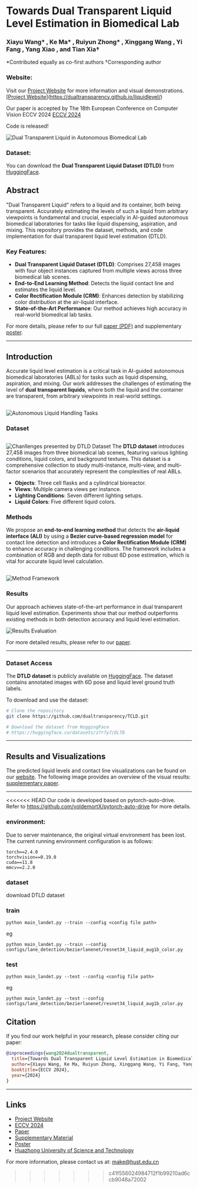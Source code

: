 # Towards Dual Transparent Liquid Level Estimation in Biomedical Lab
### Xiayu Wang* , Ke Ma* , Ruiyun Zhong* , Xinggang Wang , Yi Fang , Yang Xiao , and Tian Xia†
*Contributed equally as co-first authors
†Corresponding author

### Website:
Visit our [Project Website](https://dualtransparency.github.io/liquidlevel/) for more information and visual demonstrations.
[[Project Website](https://dualtransparency.github.io/liquidlevel/)](https://dualtransparency.github.io/liquidlevel/)

Our paper is accepted by The 18th European Conference on Computer Vision ECCV 2024 [ECCV 2024](https://eccv.ecva.net/virtual/2024/poster/254)

Code is released!

![Dual Transparent Liquid in Autonomous Biomedical Lab](docs/banner_bg.png)

### Dataset:
You can download the **Dual Transparent Liquid Dataset (DTLD)** from [HuggingFace](https://huggingface.co/datasets/z7r7y7/DLTD).


## Abstract

"Dual Transparent Liquid" refers to a liquid and its container, both being transparent. Accurately estimating the levels of such a liquid from arbitrary viewpoints is fundamental and crucial, especially in AI-guided autonomous biomedical laboratories for tasks like liquid dispensing, aspiration, and mixing. This repository provides the dataset, methods, and code implementation for dual transparent liquid level estimation (DTLD). 

### Key Features:
- **Dual Transparent Liquid Dataset (DTLD)**: Comprises 27,458 images with four object instances captured from multiple views across three biomedical lab scenes.
- **End-to-End Learning Method**: Detects the liquid contact line and estimates the liquid level.
- **Color Rectification Module (CRM)**: Enhances detection by stabilizing color distribution at the air-liquid interface.
- **State-of-the-Art Performance**: Our method achieves high accuracy in real-world biomedical lab tasks.

For more details, please refer to our full [paper (PDF)](docs/ECCV_Paper.pdf) and supplementary [poster](https://eccv.ecva.net/virtual/2024/poster/254).

---

## Introduction

Accurate liquid level estimation is a critical task in AI-guided autonomous biomedical laboratories (ABLs) for tasks such as liquid dispensing, aspiration, and mixing. Our work addresses the challenges of estimating the level of **dual transparent liquids**, where both the liquid and the container are transparent, from arbitrary viewpoints in real-world settings.

##
![Autonomous Liquid Handling Tasks](docs/section1.png)


### Dataset

##
##
![Chanllenges presented by DTLD Dataset](docs/section2.png)
The **DTLD dataset** introduces 27,458 images from three biomedical lab scenes, featuring various lighting conditions, liquid colors, and background textures. This dataset is a comprehensive collection to study multi-instance, multi-view, and multi-factor scenarios that accurately represent the complexities of real ABLs.

- **Objects**: Three cell flasks and a cylindrical bioreactor.
- **Views**: Multiple camera views per instance.
- **Lighting Conditions**: Seven different lighting setups.
- **Liquid Colors**: Five different liquid colors.


### Methods

We propose an **end-to-end learning method** that detects the **air-liquid interface (ALI)** by using a **Bezier curve-based regression model** for contact line detection and introduces a **Color Rectification Module (CRM)** to enhance accuracy in challenging conditions. The framework includes a combination of RGB and depth data for robust 6D pose estimation, which is vital for accurate liquid level calculation.

##
##
![Method Framework](docs/section3.png)

### Results

Our approach achieves state-of-the-art performance in dual transparent liquid level estimation. Experiments show that our method outperforms existing methods in both detection accuracy and liquid level estimation.

![Results Evaluation](docs/section4.png)

For more detailed results, please refer to our [paper](docs/ECCV_Paper.pdf).

---

### Dataset Access

The **DTLD dataset** is publicly available on [HuggingFace](https://huggingface.co/datasets/z7r7y7/DLTD). The dataset contains annotated images with 6D pose and liquid level ground truth labels.

To download and use the dataset:

```bash
# Clone the repository
git clone https://github.com/dualtransparency/TCLD.git

# Download the dataset from HuggingFace
# https://huggingface.co/datasets/z7r7y7/DLTD
```

---

## Results and Visualizations

The predicted liquid levels and contact line visualizations can be found on our [website](https://dualtransparency.github.io/liquidlevel/). The following image provides an overview of the visual results: [supplementary paper](docs/ECCV_SPmaterial.pdf).

---


<<<<<<< HEAD
Our code is developed based on pytorch-auto-drive.\
Refer to https://github.com/voldemortX/pytorch-auto-drive for more details.

### environment:
Due to server maintenance, the original virtual environment has been lost. The current running environment configuration is as follows:
```
torch==2.4.0
torchvision==0.19.0
cuda==11.8
mmcv==2.2.0
```
### dataset
download DTLD dataset


### train
```
python main_landet.py --train --config <config file path> 
```
eg
```
python main_landet.py --train --config configs/lane_detection/bezierlanenet/resnet34_liquid_aug1b_color.py
```

### test
```
python main_landet.py --test --config <config file path> 
```
eg
```
python main_landet.py --test --config configs/lane_detection/bezierlanenet/resnet34_liquid_aug1b_color.py
```

## Citation

If you find our work helpful in your research, please consider citing our paper:

```bibtex
@inproceedings{wang2024dualtransparent,
  title={Towards Dual Transparent Liquid Level Estimation in Biomedical Lab: Dataset, Methods, and Practices},
  author={Xiayu Wang, Ke Ma, Ruiyun Zhong, Xinggang Wang, Yi Fang, Yang Xiao, and Tian Xia},
  booktitle={ECCV 2024},
  year={2024}
}
```

---

## Links

- [Project Website](https://dualtransparency.github.io/liquidlevel/)
- [ECCV 2024](https://eccv.ecva.net/)
- [Paper](ECCV_Paper.pdf)
- [Supplementary Material](ECCV_Paper.pdf)
- [Poster](https://eccv.ecva.net/virtual/2024/poster/254)
- [Huazhong University of Science and Technology](https://english.hust.edu.cn/)

For more information, please contact us at: [make@hust.edu.cn](mailto:make@hust.edu.cn)
>>>>>>> c41f556024984712f1b99210ad6ccb9048a72002
